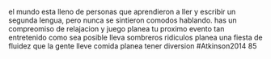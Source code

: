 el mundo esta lleno de personas que aprendieron a ller y escribir un segunda lengua, pero nunca se sintieron comodos hablando.
has un compreomiso de relajacion y juego
planea tu proximo evento tan entretenido como sea posible
lleva sombreros ridiculos
planea una fiesta de fluidez
que la gente lleve comida
planea tener diversion
#Atkinson2014 85
